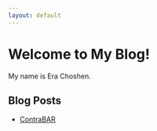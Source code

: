```yaml
---
layout: default
---
```


# Welcome to My Blog!

My name is Era Choshen.

## Blog Posts

- [ContraBAR](2023-05-22-contrabar.md)
